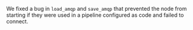 We fixed a bug in `load_amqp` and `save_amqp` that prevented the node from
starting if they were used in a pipeline configured as code and failed to connect.
